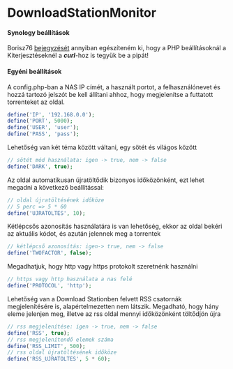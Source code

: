 # DownloadStationMonitor

#### Synology beállítások
Borisz76 [bejegyzését](https://logout.hu/bejegyzes/borisz76/synology_dsm_6_unregistered_torrent_ds_ncore.html) annyiban egészíteném ki, hogy a PHP beállításoknál a Kiterjesztéseknél a **_curl_**-hoz is tegyük be a pipát!

#### Egyéni beállítások
A config.php-ban a NAS IP címét, a használt portot, a felhasználónevet és hozzá tartozó jelszót be kell állítani ahhoz, hogy megjelenítse a futtatott torrenteket az oldal.
```php
define('IP', '192.168.0.0');
define('PORT', 5000);
define('USER', 'user');
define('PASS', 'pass');
```
Lehetőség van két téma között váltani, egy sötét és világos között
```php
// sötét mód használata: igen -> true, nem -> false
define('DARK', true);
```
Az oldal automatikusan újratöltődik bizonyos időközönként, ezt lehet megadni a következő beállítással:
```php
// oldal újratöltésének időköze
// 5 perc => 5 * 60
define('UJRATOLTES', 10);
```
Kétlépcsős azonosítás használatára is van lehetőség, ekkor az oldal bekéri az aktuális kódot, és azután jelennek meg a torrentek
```php
// kétlépcső azonosítás: igen-> true, nem -> false
define('TWOFACTOR', false);

```
Megadhatjuk, hogy http vagy https protokolt szeretnénk használni
```php
// https vagy http használata a nas felé
define('PROTOCOL', 'http');
```

Lehetőség van a Download Stationben felvett RSS csatornák megjelenítésére is, alapértelmezetten nem látszik. Megadható, hogy hány eleme jelenjen meg, illetve az rss oldal mennyi időközönként töltődjön újra
```php
// rss megjelenítése: igen -> true, nem -> false
define('RSS', true);
// rss megjelenítendő elemek száma
define('RSS_LIMIT', 500);
// rss oldal újratöltésének időköze
define('RSS_UJRATOLTES', 5 * 60);
```
